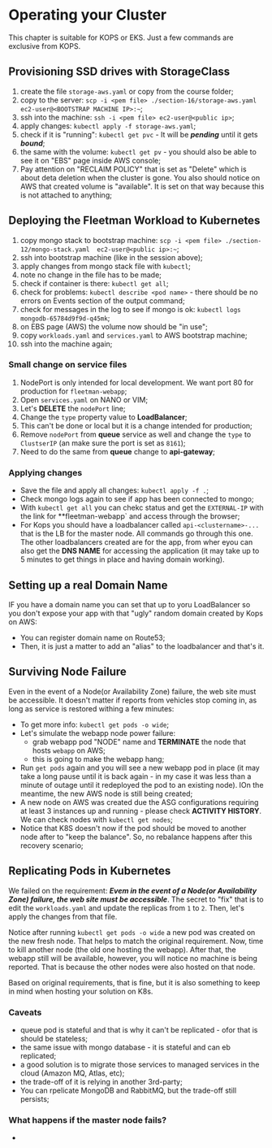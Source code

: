 # Operating your Cluster

This chapter is suitable for KOPS or EKS. Just a few commands are exclusive from KOPS.

## Provisioning SSD drives with StorageClass

1. create the file `storage-aws.yaml` or copy from the course folder;
2. copy to the server: `scp -i <pem file> ./section-16/storage-aws.yaml ec2-user@<BOOTSTRAP MACHINE IP>:~`;
3. ssh into the machine: `ssh -i <pem file> ec2-user@<public ip>`;
4. apply changes: `kubectl apply -f storage-aws.yaml`;
5. check if it is "running": `kubectl get pvc` -  It will be ***pending*** until it gets ***bound***;
6. the same with the volume: `kubectl get pv` - you should also be able to see it on "EBS" page inside AWS console;
7. Pay attention on "RECLAIM POLICY" that is set as "Delete" which is about deta deletion when the cluster is gone. You also should notice on AWS that created volume is "available". It is set on that way because this is not attached to anything;

## Deploying the Fleetman Workload to Kubernetes

1. copy mongo stack to bootstrap machine: `scp -i <pem file> ./section-12/mongo-stack.yaml  ec2-user@<public ip>:~`;
2. ssh into bootstrap machine (like in the session above);
3. apply changes from mongo stack file with `kubectl`;
4. note no change in the file has to be made;
5. check if container is there: `kubectl get all`;
6. check for problems: `kubectl describe <pod name>` - there should be no errors on Events section of the output command;
7. check for messages in the log to see if mongo is ok: `kubectl logs mongodb-65784d9f9d-q45mk`;
8. on EBS page (AWS) the volume now should be "in use";
9. copy `workloads.yaml` and `services.yaml` to AWS bootstrap machine;
10. ssh into the machine again;

### Small change on service files
1. NodePort is only intended for local development. We want port 80 for production for `fleetman-webapp`;
2. Open `services.yaml` on NANO or VIM;
3. Let's **DELETE** the `nodePort` line;
4. Change the `type` property value to **LoadBalancer**;
5. This can't be done or local but it is a change intended for production;
6. Remove `nodePort` from **queue** service as well and change the `type` to `ClustserIP` (an make sure the port is set as `8161`);
7. Need to do the same from **queue** change to **api-gateway**;


### Applying changes 

* Save the file and apply all changes: `kubectl apply -f .`;
* Check mongo logs again to see if app has been connected to mongo;
* With `kubectl get all` you can chekc status and get the `EXTERNAL-IP` with the link for **fleetman-webapp` and access through the browser;
* For Kops you should have a loadbalancer called `api-<clustername>-...` that is the LB for the master node. All commands go through this one. The other loadbalancers created are for the app, from wher eyou can also get the **DNS NAME** for accessing the application (it may take up to 5 minutes to get things in place and having domain working).
  
## Setting up a real Domain Name

IF you have a domain name you can set that up to yoru LoadBalancer so you don't expose your app with that "ugly" random domain created by Kops on AWS:
* You can register domain name on Route53;
* Then, it is just a matter to add an "alias" to the loadbalancer and that's it.

## Surviving Node Failure

Even in the event of a Node(or Availability Zone) failure, the web site must be accessible. It doesn't matter if reports from vehicles stop coming in, as long as service is restored withing a few minutes:

* To get more info: `kubectl get pods -o wide`;
* Let's simulate the webapp node power failure:
  * grab webapp pod "NODE" name and **TERMINATE** the node that hosts `webapp` on AWS;
  * this is going to make the webapp hang;
* Run `get pods` again and you will see a new webapp pod in place (it may take a long pause until it is back again - in my case it was less than a minute of outage until it redeployed the pod to an existing node). IOn the meantime, the new AWS node is still being created;
* A new node on AWS was created due the ASG configurations requiring at least 3 instances up and running - please check **ACTIVITY HISTORY**. We can check nodes with `kubectl get nodes`;
* Notice that K8S doesn't now if the pod should be moved to another node after to "keep the balance". So, no rebalance happens after this recovery scenario;

## Replicating Pods in Kubernetes

We failed on the requirement: ***Evem in the event of a Node(or Availability Zone) failure, the web site must be accessible***.
The secret to "fix" that is to edit the `workloads.yaml` and update the replicas from `1` to `2`. Then, let's apply the changes from that file.

Notice after running `kubectl get pods -o wide` a new pod was created on the new fresh node. That helps to match the original requirement. Now, time to kill another node (the old one hosting the webapp). After that, the webapp still will be available, however, you will notice no machine is being reported. That is because the other nodes were also hosted on that node.

Based on original requirements, that is fine, but it is also something to keep in mind when hosting your solution on K8s.

### Caveats
* queue pod is stateful and that is why it can't be replicated - ofor that is should be stateless;
* the same issue with mongo database - it is stateful and can eb replicated;
* a good solution is to migrate those services to managed services in the cloud (Amazon MQ, Atlas, etc);
* the trade-off of it is relying in another 3rd-party;
* You can rpelicate MongoDB and RabbitMQ, but the trade-off still persists;

### What happens if the master node fails?
* 